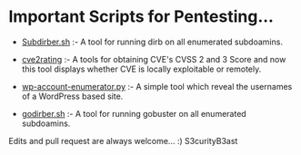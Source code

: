 
# Important Scripts for Pentesting...

* [Subdirber.sh](https://github.com/s3curityb3ast/script/blob/master/subdirb3r.sh) :- A tool for running dirb on all enumerated subdoamins.

* [cve2rating](https://github.com/s3curityb3ast/script/wiki/CVE2RATING) :- A tools for obtaining CVE's CVSS 2 and 3 Score and now this tool displays whether CVE is locally exploitable or remotely.

* [wp-account-enumerator.py](https://github.com/s3curityb3ast/script/wiki/wp-account-enumerator) :- A simple tool  which reveal the usernames of a WordPress based site.

* [godirber.sh](https://github.com/s3curityb3ast/script/blob/master/godirber.sh) :- A tool for running gobuster on all enumerated subdoamins.

Edits and pull request are always welcome... :)
S3curityB3ast
